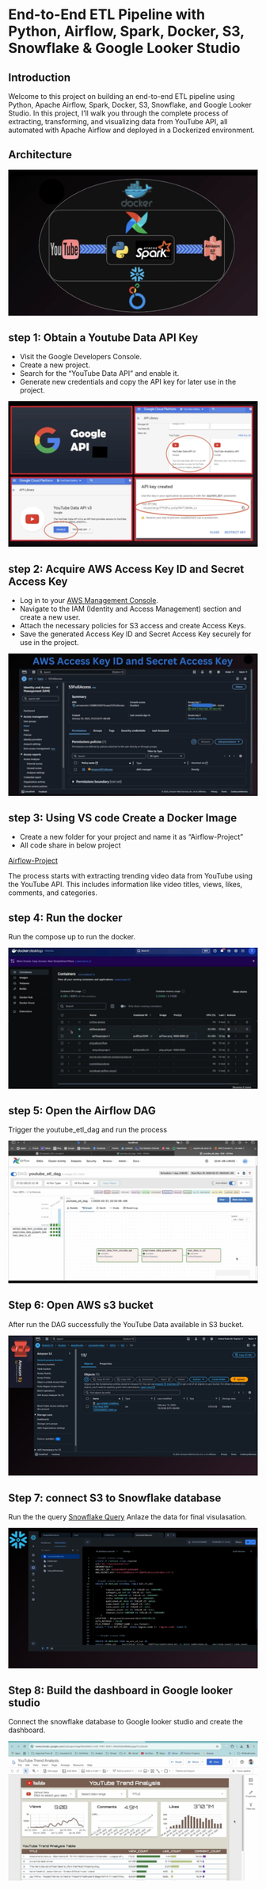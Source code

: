 # End-to-End ETL Pipeline with Python, Airflow, Spark, Docker, S3, Snowflake & Google Looker Studio

## Introduction
Welcome to this project on building an end-to-end ETL pipeline using Python, Apache Airflow, Spark, Docker, S3, Snowflake, and Google Looker Studio.
In this project, I’ll walk you through the complete process of extracting, transforming, and
visualizing data from YouTube API, all automated with Apache Airflow and deployed in a
Dockerized environment.

## Architecture

![Project Architecture](Project_Architecture.png)

## step 1: Obtain a Youtube Data API Key

- Visit the Google Developers Console.
- Create a new project.
- Search for the “YouTube Data API” and enable it.
- Generate new credentials and copy the API key for later use in the project.

  
![Youtube API](Google_API.png)


## step 2: Acquire AWS Access Key ID and Secret Access Key

- Log in to your [AWS Management Console](https://aws.amazon.com/console/).
- Navigate to the IAM (Identity and Access Management) section and create a new user.
- Attach the necessary policies for S3 access and create Access Keys.
- Save the generated Access Key ID and Secret Access Key securely for use in the project.


![Youtube API](AWS_Access_Key.png)

## step 3: Using VS code Create a Docker Image

- Create a new folder for your project and name it as “Airflow-Project”
- All code share in below project

 [Airflow-Project](Airflow-Project)

The process starts with extracting trending video data from YouTube using the YouTube
API. This includes information like video titles, views, likes, comments, and categories.

## step 4: Run the docker

Run the compose up to run the docker.

![Docker Image](Docker_Image.png)


## step 5: Open the Airflow DAG

Trigger the youtube_etl_dag and run the process

![Airflow](Airflow_ETL_Dag.png)

## Step 6: Open AWS s3 bucket

After run the DAG successfully the YouTube Data available in S3 bucket.

![Amazon_S3_Bucket](Amazon_S3_Bucket.png)

## Step 7: connect S3 to Snowflake database

Run the the query [Snowflake Query](Snowflake_Query.html) 
Anlaze the data for final visulasation.

![Snowflake](snowflake_query.png)


## Step 8: Build the dashboard in Google looker studio

Connect the snowflake database to Google looker studio and create the dashboard.

![Dashboard](Youtube_Trend_Analysis_Dashboard.png)



